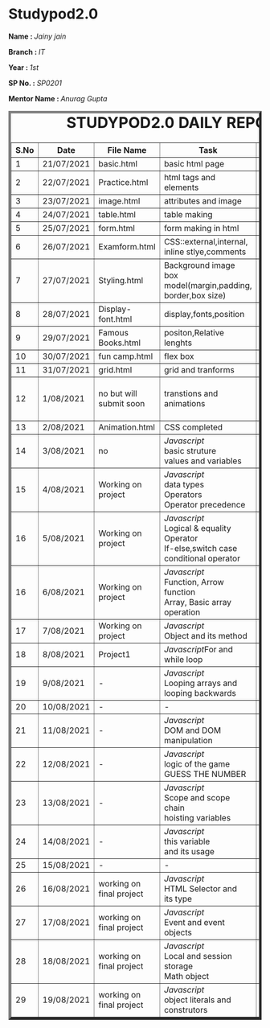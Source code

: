 # Studypod2.0
<body>
     <div>
    <p><b>Name : </b><i>Jainy jain</i></p>
    <p><b>Branch : </b><i>IT</i></p>
    <p><b>Year : </b><i>1st</i></p>
    <p><b>SP No. : </b><i>SP0201</i></p>
    <p><b>Mentor Name : </b><i>Anurag Gupta</i></p>
</div>
    <div>
    <table border="5">
        <caption style="font-size: 30px;"><b>STUDYPOD2.0 DAILY REPORT</b> </caption>
        <thead>
            <tr>
                <th width="350">S.No</th>
                <th width="350">Date</th>
                <th width="350">File Name</th>
                <th width="350">Task</th>
                <th width="350">Difficulty</th>
                <th width="350">Solution</th>
            </thead>
            <tbody>
                  <tr>
                    <td>1</td>
                    <td>21/07/2021</td>
                    <td>basic.html</td>
                    <td>basic html page</td>
                    <td>NO</td>
                    <td></td>
                </tr>
                  <tr>
                    <td>2</td>
                    <td>22/07/2021</td>
                    <td>Practice.html</td>
                    <td>html tags and elements</td>
                    <td>NO</td>
                    <td></td>
                </tr>
                  <tr>
                    <td>3</td>
                    <td>23/07/2021</td>
                    <td>image.html</td>
                    <td>attributes and image</td>
                    <td>NO</td>
                    <td></td>
                </tr>
                  <tr>
                    <td>4</td>
                    <td>24/07/2021</td>
                    <td>table.html</td>
                    <td>table making</td>
                    <td>NO</td>
                    <td></td>
                </tr>
                  <tr>
                    <td>5</td>
                    <td>25/07/2021</td>
                    <td>form.html</td>
                    <td>form making in html</td>
                    <td>NO</td>
                    <td></td>
                </tr>
                 <tr>
                    <td>6</td>
                    <td>26/07/2021</td>
                    <td>Examform.html</td>
                    <td>CSS::external,internal,<br>inline stlye,comments</td>
                    <td>NO</td>
                    <td></td>
                </tr>
                <tr>
                    <td>7</td>
                    <td>27/07/2021</td>
                    <td>Styling.html</image></td>
                    <td>Background image<br>box model(margin,padding,<br>border,box size)</td>
                    <td>NO</td>
                    <td></td>
                </tr>
                <tr>
                    <td>8</td>
                    <td>28/07/2021</td>
                    <td>Display-font.html</td>
                    <td>display,fonts,position</td>
                    <td>NO</td>
                    <td></td>
                </tr>
                 <tr>
                    <td>9</td>
                    <td>29/07/2021</td>
                    <td>Famous Books.html</td>
                    <td>positon,Relative lenghts</td>
                    <td>NO</td>
                    <td></td>
                </tr>
                 <tr>
                    <td>10</td>
                    <td>30/07/2021</td>
                    <td>fun camp.html</td>
                    <td>flex box</td>
                    <td>NO</td>
                    <td></td>
                </tr>
                <tr>
                    <td>11</td>
                    <td>31/07/2021</td>
                    <td>grid.html</td>
                    <td>grid and tranforms</td>
                    <td>NO</td>
                    <td></td>
                </tr>
                <tr>
                    <td>12</td>
                    <td>1/08/2021</td>
                    <td>no but will submit soon</td>
                    <td>transtions and animations</td>
                    <td>code of transition<br>not worked</td>
                    <td></td>
                </tr>
                <tr>
                    <td>13</td>
                    <td>2/08/2021</td>
                    <td>Animation.html</td>
                    <td>CSS completed</td>
                    <td>NO</td>
                    <td></td>
                </tr>
                 <tr>
                    <td>14</td>
                    <td>3/08/2021</td>
                    <td>no</td>
                    <td><i>Javascript</i><br>basic struture<br>values and variables</td>
                    <td>NO</td>
                    <td></td>
                </tr>
                <tr>
                    <td>15</td>
                    <td>4/08/2021</td>
                    <td>Working on project</td>
                    <td><i>Javascript</i><br>data types<br>Operators<br>Operator precedence</td>
                    <td>NO</td>
                    <td></td>
                </tr>
                <tr>
                    <td>16</td>
                    <td>5/08/2021</td>
                    <td>Working on project</td>
                    <td><i>Javascript</i><br>Logical & equality Operator<br>If-else,switch case<br>conditional operator</td>
                    <td>NO</td>
                    <td></td>
                </tr>
               <tr>
                    <td>16</td>
                    <td>6/08/2021</td>
                    <td>Working on project</td>
                    <td><i>Javascript</i><br>Function, Arrow function<br>Array, Basic array operation</td>
                    <td>NO</td>
                    <td></td>
                </tr>
               <tr>
                    <td>17</td>
                    <td>7/08/2021</td>
                    <td>Working on project</td>
                    <td><i>Javascript</i><br>Object and its method</td>
                    <td>NO</td>
                    <td></td>
                </tr>
               <tr>
                    <td>18</td>
                    <td>8/08/2021</td>
                    <td>Project1</td>
                    <td><i>Javascript</i>For and while loop</td>
                    <td>NO</td>
                    <td></td>
                </tr>
                <tr>
                    <td>19</td>
                    <td>9/08/2021</td>
                    <td>-</td>
                    <td><i>Javascript</i><br>Looping arrays and<br> looping backwards</td>
                    <td>NO</td>
                    <td></td>
                </tr>
                <tr>
                    <td>20</td>
                    <td>10/08/2021</td>
                    <td>-</td>
                    <td>-</td>
                    <td>NO</td>
                    <td></td>
                </tr>
                <tr>
                    <td>21</td>
                    <td>11/08/2021</td>
                    <td>-</td>
                    <td><i>Javascript</i><br>DOM and DOM manipulation</td>
                    <td>NO</td>
                    <td></td>
                </tr>
               <tr>
                    <td>22</td>
                    <td>12/08/2021</td>
                    <td>-</td>
                    <td><i>Javascript</i><br>logic of the game<br> GUESS THE NUMBER</td>
                    <td>NO</td>
                    <td></td>
               </tr>
               <tr>
                    <td>23</td>
                    <td>13/08/2021</td>
                    <td>-</td>
                    <td><i>Javascript</i><br>Scope and scope chain<br>hoisting variables</td>
                    <td>NO</td>
                    <td></td>
               </tr>
               <tr>
                    <td>24</td>
                    <td>14/08/2021</td>
                    <td>-</td>
                    <td><i>Javascript</i><br>this variable<br>and its usage</td>
                    <td>NO</td>
                    <td></td>
               </tr>
                <tr>
                    <td>25</td>
                    <td>15/08/2021</td>
                    <td>-</td>
                    <td>-</td>
                    <td>-</td>
                    <td></td>
                </tr>
                 <tr>
                    <td>26</td>
                    <td>16/08/2021</td>
                    <td>working on final project</td>
                    <td><i>Javascript</i><br>HTML Selector and <br> its type</td>
                    <td>NO</td>
                    <td></td>
                </tr>
                 <tr>
                    <td>27</td>
                    <td>17/08/2021</td>
                    <td>working on final project</td>
                    <td><i>Javascript</i><br>Event and event objects</td>
                    <td>NO</td>
                    <td></td>
                </tr>
                 <tr>
                    <td>28</td>
                    <td>18/08/2021</td>
                    <td>working on final project</td>
                    <td><i>Javascript</i><br>Local and session storage<br>Math object</td>
                    <td>NO</td>
                    <td></td>
                </tr>
                 <tr>
                    <td>29</td>
                    <td>19/08/2021</td>
                    <td>working on final project</td>
                    <td><i>Javascript</i><br>object literals and construtors</td>
                    <td>NO</td>
                    <td></td>
                </tr>
        </tbody>
        </table>
    </div>
</body>
